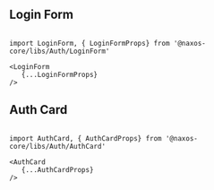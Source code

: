 
## Login Form
```tsx

import LoginForm, { LoginFormProps} from '@naxos-core/libs/Auth/LoginForm'

<LoginForm 
   {...LoginFormProps}
/>

```


## Auth Card
```tsx

import AuthCard, { AuthCardProps} from '@naxos-core/libs/Auth/AuthCard'

<AuthCard 
   {...AuthCardProps}
/>

```